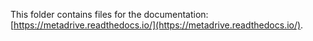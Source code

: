 This folder contains files for the documentation: [https://metadrive.readthedocs.io/](https://metadrive.readthedocs.io/).